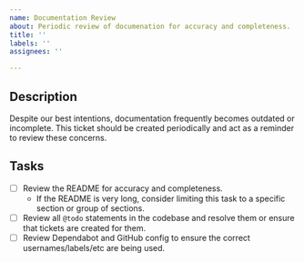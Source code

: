 ```yaml
---
name: Documentation Review
about: Periodic review of documenation for accuracy and completeness.
title: ''
labels: ''
assignees: ''

---
```


## Description

Despite our best intentions, documentation frequently becomes outdated or incomplete. This ticket should be created periodically and act as a reminder to review these concerns.

## Tasks

- [ ] Review the README for accuracy and completeness.
    - If the README is very long, consider limiting this task to a specific section or group of sections.
- [ ] Review all `@todo` statements in the codebase and resolve them or ensure that tickets are created for them.
- [ ] Review Dependabot and GitHub config to ensure the correct usernames/labels/etc are being used.
